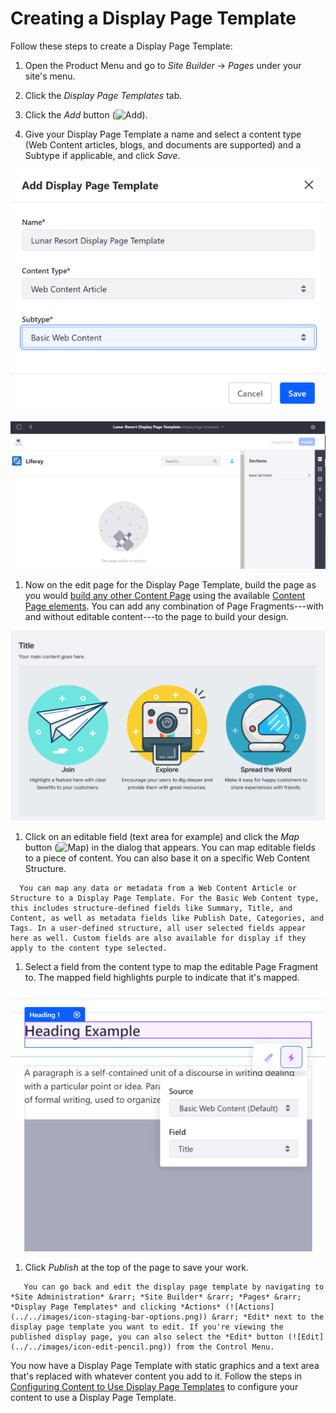 # Creating a Display Page Template

Follow these steps to create a Display Page Template:

1. Open the Product Menu and go to *Site Builder* &rarr; *Pages* under your site's menu.

1. Click the *Display Page Templates* tab.

1. Click the *Add* button (![Add](../../../../images/icon-add.png)).

1. Give your Display Page Template a name and select a content type (Web Content articles, blogs, and documents are supported) and a Subtype if applicable, and click *Save*.

  ![Select an Asset type and Subtype.](./creating-a-display-page-template/images/01.png)

  ![The Display Page Template creation interface is the same as a standard Content Page.](./creating-a-display-page-template/images/02.png)

1. Now on the edit page for the Display Page Template, build the page as you would [build any other Content Page](../02-creating-pages/04-building-content-pages.md) using the available [Content Page elements](../02-creating-pages/03-content-page-elements.md). You can add any combination of Page Fragments---with and without editable content---to the page to build your design.

  ![The content structure is mapped to the Page Fragments of the Display Page Template.](./creating-a-display-page-template/images/03.png)

1. Click on an editable field (text area for example) and click the *Map* button (![Map](../../../../images/icon-map.png)) in the dialog that appears. You can map editable fields to a piece of content. You can also base it on a specific Web Content Structure.

  ```note::
    You can map any data or metadata from a Web Content Article or Structure to a Display Page Template. For the Basic Web Content type, this includes structure-defined fields like Summary, Title, and Content, as well as metadata fields like Publish Date, Categories, and Tags. In a user-defined structure, all user selected fields appear here as well. Custom fields are also available for display if they apply to the content type selected.
  ```

1. Select a field from the content type to map the editable Page Fragment to. The mapped field highlights purple to indicate that it's mapped.

  ![Page Fragments that are mapped to the structure fields are highlighted purple.](./creating-a-display-page-template/images/04.png)

1. Click *Publish* at the top of the page to save your work.

  ```note::
     You can go back and edit the display page template by navigating to *Site Administration* &rarr; *Site Builder* &rarr; *Pages* &rarr; *Display Page Templates* and clicking *Actions* (![Actions](../../images/icon-staging-bar-options.png)) &rarr; *Edit* next to the display page template you want to edit. If you're viewing the published display page, you can also select the *Edit* button (![Edit](../../images/icon-edit-pencil.png)) from the Control Menu.
  ```

You now have a Display Page Template with static graphics and a text area that's replaced with whatever content you add to it.
Follow the steps in [Configuring Content to Use Display Page Templates](./03-configuring-content-to-use-display-pages.md) to configure your content to use a Display Page Template.
